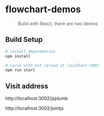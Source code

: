 # flowchart-demos

> Build with React, there are two demos 

## Build Setup

``` bash
# install dependencies
npm install

# serve with hot reload at localhost:3002
npm run start

```

## Visit address

http://localhost:3002/jsplumb

http://localhost:3002/jointjs
